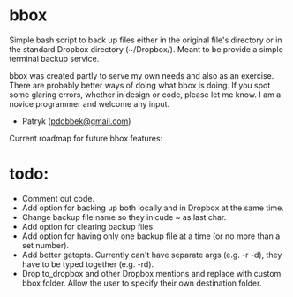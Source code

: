 # bbox
Simple bash script to back up files either in the original file's directory or in the standard
Dropbox directory (~/Dropbox/). Meant to be provide a simple terminal backup service.

bbox was created partly to serve my own needs and also as an exercise. There are probably better ways
of doing what bbox is doing. If you spot some glaring errors, whether in design or code, please let
me know. I am a novice programmer and welcome any input.
- Patryk (pdobbek@gmail.com)


Current roadmap for future bbox features:
# todo:
 - Comment out code.
 - Add option for backing up both locally and in Dropbox at the same time.
 - Change backup file name so they inlcude ~ as last char.
 - Add option for clearing backup files.
 - Add option for having only one backup file at a time (or no more than a set
 number).
 - Add better getopts. Currently can't have separate args (e.g. -r -d), they
 have to be typed together (e.g. -rd).
 - Drop to_dropbox and other Dropbox mentions and replace with custom bbox 
 folder. Allow the user to specify their own destination folder.
